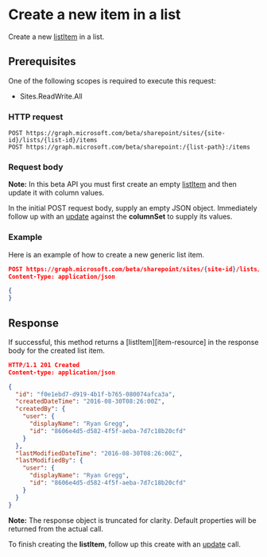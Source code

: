 # Create a new item in a list

Create a new [listItem][] in a list.

## Prerequisites

One of the following scopes is required to execute this request:

* Sites.ReadWrite.All

### HTTP request

<!-- { "blockType": "ignored" } -->

```http
POST https://graph.microsoft.com/beta/sharepoint/sites/{site-id}/lists/{list-id}/items
POST https://graph.microsoft.com/beta/sharepoint:/{list-path}:/items
```

### Request body

**Note:** In this beta API you must first create an empty [listItem][] and then update it with column values.

In the initial POST request body, supply an empty JSON object.
Immediately follow up with an [update][] against the **columnSet** to supply its values.

### Example

Here is an example of how to create a new generic list item.

<!-- { "blockType": "request", "name": "create-listitem", "scopes": "sites.readwrite.all" } -->

```json
POST https://graph.microsoft.com/beta/sharepoint/sites/{site-id}/lists/{list-id}/items
Content-Type: application/json

{
}
```

## Response

If successful, this method returns a [listItem][item-resource] in the response body for the created list item.

<!-- { "blockType": "response", "@odata.type": "microsoft.graph.listItem", "truncated": true } -->

```json
HTTP/1.1 201 Created
Content-type: application/json

{
  "id": "f0e1ebd7-d919-4b1f-b765-080074afca3a",
  "createdDateTime": "2016-08-30T08:26:00Z",
  "createdBy": {
    "user": {
      "displayName": "Ryan Gregg",
      "id": "8606e4d5-d582-4f5f-aeba-7d7c18b20cfd"
    }
  },
  "lastModifiedDateTime": "2016-08-30T08:26:00Z",
  "lastModifiedBy": {
    "user": {
      "displayName": "Ryan Gregg",
      "id": "8606e4d5-d582-4f5f-aeba-7d7c18b20cfd"
    }
  }
}
```

**Note:** The response object is truncated for clarity. Default properties will be returned from the actual call.

To finish creating the **listItem**, follow up this create with an [update][] call.

[listItem]: ../resources/listItem.md
[update]: listItem_update.md

<!-- {
  "type": "#page.annotation",
  "description": "Add a new item to a SharePoint list.",
  "keywords": "",
  "section": "documentation",
  "tocPath": "ListItem/Create"
} -->
